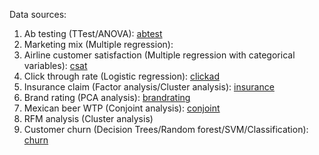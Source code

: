 Data sources:

1. Ab testing (TTest/ANOVA): [abtest](https://www.kaggle.com/datasets/chebotinaa/fast-food-marketing-campaign-ab-test?resource=download&select=WA_Marketing-Campaign.csv)
2. Marketing mix (Multiple regression):
3. Airline customer satisfaction (Multiple regression with categorical variables): [csat](https://www.kaggle.com/datasets/sjleshrac/airlines-customer-satisfaction)
4. Click through rate (Logistic regression): [clickad](https://www.kaggle.com/datasets/gabrielsantello/advertisement-click-on-ad)
5. Insurance claim (Factor analysis/Cluster analysis): [insurance](https://www.kaggle.com/code/itsnahm/insurance-claim-segmentation/input)
6. Brand rating (PCA analysis): [brandrating](https://github.com/python-marketing-research/python-marketing-research-1ed/tree/master)
7. Mexican beer WTP (Conjoint analysis): [conjoint](https://data.mendeley.com/datasets/8665r7htp4/2)
8. RFM analysis (Cluster analysis)
9. Customer churn (Decision Trees/Random forest/SVM/Classification): [churn](https://www.kaggle.com/datasets/mathchi/churn-for-bank-customers)
